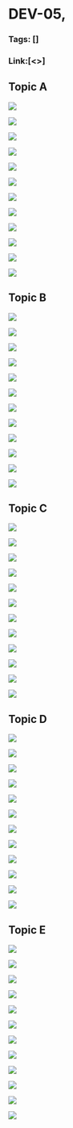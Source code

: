 # DEV-05,
### Tags: []
### Link:[<>]

## Topic A
![](../images/DEV-05/DEV-05-A1.png)

![](../images/DEV-05/DEV-05-A2.png)

![](../images/DEV-05/DEV-05-A3.png)

![](../images/DEV-05/DEV-05-A4.png)

![](../images/DEV-05/DEV-05-A5.png)

![](../images/DEV-05/DEV-05-A6.png)

![](../images/DEV-05/DEV-05-A7.png)

![](../images/DEV-05/DEV-05-A8.png)

![](../images/DEV-05/DEV-05-A9.png)

![](../images/DEV-05/DEV-05-A10.png)

![](../images/DEV-05/DEV-05-A11.png)

![](../images/DEV-05/DEV-05-A12.png)

## Topic B
![](../images/DEV-05/DEV-05-B1.png)

![](../images/DEV-05/DEV-05-B2.png)

![](../images/DEV-05/DEV-05-B3.png)

![](../images/DEV-05/DEV-05-B4.png)

![](../images/DEV-05/DEV-05-B5.png)

![](../images/DEV-05/DEV-05-B6.png)

![](../images/DEV-05/DEV-05-B7.png)

![](../images/DEV-05/DEV-05-B8.png)

![](../images/DEV-05/DEV-05-B9.png)

![](../images/DEV-05/DEV-05-B10.png)

![](../images/DEV-05/DEV-05-B11.png)

![](../images/DEV-05/DEV-05-B12.png)

## Topic C
![](../images/DEV-05/DEV-05-C1.png)

![](../images/DEV-05/DEV-05-C2.png)

![](../images/DEV-05/DEV-05-C3.png)

![](../images/DEV-05/DEV-05-C4.png)

![](../images/DEV-05/DEV-05-C5.png)

![](../images/DEV-05/DEV-05-C6.png)

![](../images/DEV-05/DEV-05-C7.png)

![](../images/DEV-05/DEV-05-C8.png)

![](../images/DEV-05/DEV-05-C9.png)

![](../images/DEV-05/DEV-05-C10.png)

![](../images/DEV-05/DEV-05-C11.png)

![](../images/DEV-05/DEV-05-C12.png)

## Topic D
![](../images/DEV-05/DEV-05-D1.png)

![](../images/DEV-05/DEV-05-D2.png)

![](../images/DEV-05/DEV-05-D3.png)

![](../images/DEV-05/DEV-05-D4.png)

![](../images/DEV-05/DEV-05-D5.png)

![](../images/DEV-05/DEV-05-D6.png)

![](../images/DEV-05/DEV-05-D7.png)

![](../images/DEV-05/DEV-05-D8.png)

![](../images/DEV-05/DEV-05-D9.png)

![](../images/DEV-05/DEV-05-D10.png)

![](../images/DEV-05/DEV-05-D11.png)

![](../images/DEV-05/DEV-05-D12.png)

## Topic E
![](../images/DEV-05/DEV-05-E1.png)

![](../images/DEV-05/DEV-05-E2.png)

![](../images/DEV-05/DEV-05-E3.png)

![](../images/DEV-05/DEV-05-E4.png)

![](../images/DEV-05/DEV-05-E5.png)

![](../images/DEV-05/DEV-05-E6.png)

![](../images/DEV-05/DEV-05-E7.png)

![](../images/DEV-05/DEV-05-E8.png)

![](../images/DEV-05/DEV-05-E9.png)

![](../images/DEV-05/DEV-05-E10.png)

![](../images/DEV-05/DEV-05-E11.png)

![](../images/DEV-05/DEV-05-E12.png)

